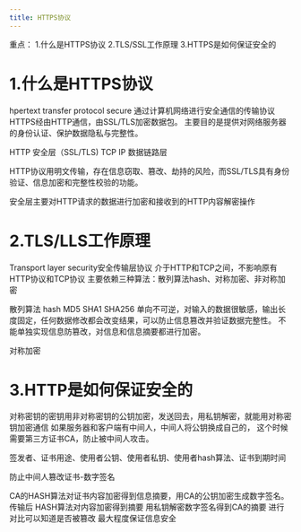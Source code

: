 ```yaml
---
title: HTTPS协议
---
```

重点：
1.什么是HTTPS协议
2.TLS/SSL工作原理
3.HTTPS是如何保证安全的

# 1.什么是HTTPS协议
hpertext transfer protocol secure
通过计算机网络进行安全通信的传输协议
HTTPS经由HTTP通信，由SSL/TLS加密数据包。
主要目的是提供对网络服务器的身份认证、保护数据隐私与完整性。

HTTP 安全层（SSL/TLS) TCP IP 数据链路层

HTTP协议用明文传输，存在信息窃取、篡改、劫持的风险，而SSL/TLS具有身份验证、信息加密和完整性校验的功能。

安全层主要对HTTP请求的数据进行加密和接收到的HTTP内容解密操作

# 2.TLS/LLS工作原理
Transport layer security安全传输层协议
介于HTTP和TCP之间，不影响原有HTTP协议和TCP协议
主要依赖三种算法：散列算法hash、对称加密、非对称加密

散列算法 hash
MD5 SHA1 SHA256
单向不可逆，对输入的数据很敏感，输出长度固定，任何数据修改都会改变结果，可以防止信息篡改并验证数据完整性。
不能单独实现信息防篡改，对信息和信息摘要都进行加密。

对称加密

# 3.HTTP是如何保证安全的

对称密钥的密钥用非对称密钥的公钥加密，发送回去，用私钥解密，就能用对称密钥加密通信
如果服务器和客户端有中间人，中间人将公钥换成自己的，
这个时候需要第三方证书CA，防止被中间人攻击。

签发者、证书用途、使用者公钥、使用者私钥、使用者hash算法、证书到期时间

防止中间人篡改证书-数字签名

CA的HASH算法对证书内容加密得到信息摘要，用CA的公钥加密生成数字签名。
传输后
HASH算法对内容加密得到摘要
用私钥解密数字签名得到CA的摘要
进行对比可以知道是否被篡改
最大程度保证信息安全